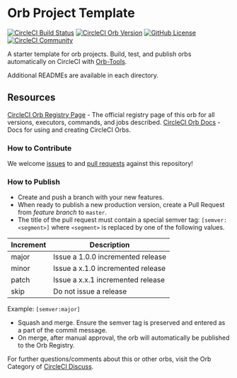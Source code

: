 # Orb Project Template

[![CircleCI Build Status](https://circleci.com/gh/nbialostosky/zach-orb-test.svg?style=shield "CircleCI Build Status")](https://circleci.com/gh/nbialostosky/zach-orb-test) [![CircleCI Orb Version](https://badges.circleci.com/orbs/nbialostosky2/zach-orb-test.svg)](https://circleci.com/orbs/registry/orb/nbialostosky2/zach-orb-test) [![GitHub License](https://img.shields.io/badge/license-MIT-lightgrey.svg)](https://raw.githubusercontent.com/nbialostosky/zach-orb-test/master/LICENSE) [![CircleCI Community](https://img.shields.io/badge/community-CircleCI%20Discuss-343434.svg)](https://discuss.circleci.com/c/ecosystem/orbs)



A starter template for orb projects. Build, test, and publish orbs automatically on CircleCI with [Orb-Tools](https://circleci.com/orbs/registry/orb/circleci/orb-tools).

Additional READMEs are available in each directory.



## Resources

[CircleCI Orb Registry Page](https://circleci.com/orbs/registry/orb/nbialostosky2/zach-orb-test) - The official registry page of this orb for all versions, executors, commands, and jobs described.
[CircleCI Orb Docs](https://circleci.com/docs/2.0/orb-intro/#section=configuration) - Docs for using and creating CircleCI Orbs.

### How to Contribute

We welcome [issues](https://github.com/nbialostosky/zach-orb-test/issues) to and [pull requests](https://github.com/nbialostosky/zach-orb-test/pulls) against this repository!

### How to Publish
* Create and push a branch with your new features.
* When ready to publish a new production version, create a Pull Request from _feature branch_ to `master`.
* The title of the pull request must contain a special semver tag: `[semver:<segment>]` where `<segment>` is replaced by one of the following values.

| Increment | Description|
| ----------| -----------|
| major     | Issue a 1.0.0 incremented release|
| minor     | Issue a x.1.0 incremented release|
| patch     | Issue a x.x.1 incremented release|
| skip      | Do not issue a release|

Example: `[semver:major]`

* Squash and merge. Ensure the semver tag is preserved and entered as a part of the commit message.
* On merge, after manual approval, the orb will automatically be published to the Orb Registry.


For further questions/comments about this or other orbs, visit the Orb Category of [CircleCI Discuss](https://discuss.circleci.com/c/orbs).

